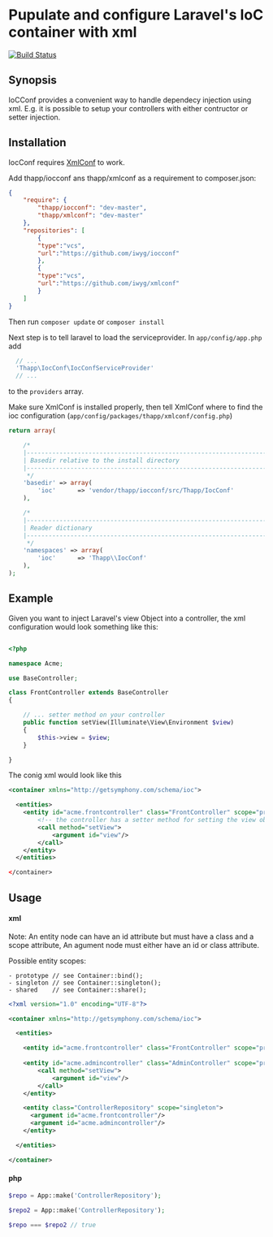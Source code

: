 # Pupulate and configure Laravel's IoC container with xml

[![Build Status](https://travis-ci.org/iwyg/iocconf.png?branch=master)](https://travis-ci.org/iwyg/iocconf)

## Synopsis

IoCConf provides a convenient way to handle dependecy injection using xml. 
E.g. it is possible to setup your controllers with either contructor or setter injection. 


## Installation

IocConf requires [XmlConf](https://github.com/iwyg/xmlconf) to work. 

Add thapp/iocconf ans thapp/xmlconf as a requirement to composer.json:

```json
{
    "require": {
        "thapp/iocconf": "dev-master",
        "thapp/xmlconf": "dev-master"
    },
    "repositories": [
        {
        "type":"vcs",
        "url":"https://github.com/iwyg/iocconf"
        },
        {
        "type":"vcs",
        "url":"https://github.com/iwyg/xmlconf"
        }
    ]
}
```

Then run `composer update` or `composer install`

Next step is to tell laravel to load the serviceprovider. In `app/config/app.php` add

```php
  // ...
  'Thapp\IocConf\IocConfServiceProvider' 
  // ...
```
to the `providers` array.

Make sure XmlConf is installed properly, then tell XmlConf where to find the ioc configuration (`app/config/packages/thapp/xmlconf/config.php`)

```php
return array(

    /*
    |--------------------------------------------------------------------------
    | Basedir relative to the install directory
    |--------------------------------------------------------------------------
     */
    'basedir' => array(
        'ioc'      => 'vendor/thapp/iocconf/src/Thapp/IocConf'
    ),

    /*
    |--------------------------------------------------------------------------
    | Reader dictionary
    |--------------------------------------------------------------------------
     */
    'namespaces' => array(
        'ioc'      => 'Thapp\\IocConf'
    ),
);


```

## Example

Given you want to inject Laravel's view Object into a controller, the xml configuration would look something like this:

```php

<?php

namespace Acme;

use BaseController;

class FrontController extends BaseController
{

    // ... setter method on your controller
    public function setView(Illuminate\View\Environment $view)
    {
        $this->view = $view;
    }

}   

```

The conig xml would look like this

```xml
<container xmlns="http://getsymphony.com/schema/ioc">

  <entities>
    <entity id="acme.frontcontroller" class="FrontController" scope="prototype"/>
        <!-- the controller has a setter method for setting the view object -->
        <call method="setView">
    		<argument id="view"/>
    	</call>
    </entity>
  </entities>

</container>    
```

## Usage

#### xml

Note: An entity node can have an id attribute but must have a class and a scope attribute,
An agument node must either have an id or class attribute.

Possible entity scopes: 

```
- prototype // see Container::bind();
- singleton // see Container::singleton();
- shared    // see Container::share();

```


```xml
<?xml version="1.0" encoding="UTF-8"?>

<container xmlns="http://getsymphony.com/schema/ioc">

  <entities>

    <entity id="acme.frontcontroller" class="FrontController" scope="prototype"/>
    
    <entity id="acme.admincontroller" class="AdminController" scope="prototype">
    	<call method="setView">
    		<argument id="view"/>
    	</call>
    </entity>

    <entity class="ControllerRepository" scope="singleton">
      <argument id="acme.frontcontroller"/>
      <argument id="acme.admincontroller"/>
    </entity>

  </entities>

</container>    

```
#### php

```php
$repo = App::make('ControllerRepository');

$repo2 = App::make('ControllerRepository');

$repo === $repo2 // true

```

